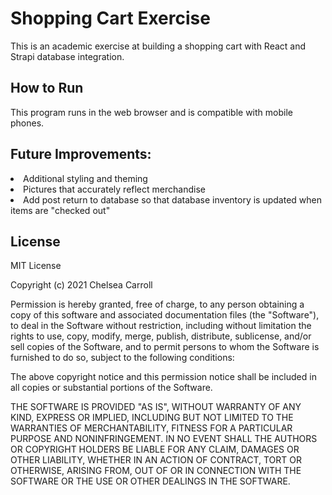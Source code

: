 # Shopping Cart Exercise
This is an academic exercise at building a shopping cart with React and Strapi database integration.

## How to Run
This program runs in the web browser and is compatible with mobile phones.

## Future Improvements:
<li>Additional styling and theming</li>
<li>Pictures that accurately reflect merchandise</li>
<li>Add post return to database so that database inventory is updated when items are "checked out"</li>

## License

MIT License

Copyright (c) 2021 Chelsea Carroll

Permission is hereby granted, free of charge, to any person obtaining a copy
of this software and associated documentation files (the "Software"), to deal
in the Software without restriction, including without limitation the rights
to use, copy, modify, merge, publish, distribute, sublicense, and/or sell
copies of the Software, and to permit persons to whom the Software is
furnished to do so, subject to the following conditions:

The above copyright notice and this permission notice shall be included in all
copies or substantial portions of the Software.

THE SOFTWARE IS PROVIDED "AS IS", WITHOUT WARRANTY OF ANY KIND, EXPRESS OR
IMPLIED, INCLUDING BUT NOT LIMITED TO THE WARRANTIES OF MERCHANTABILITY,
FITNESS FOR A PARTICULAR PURPOSE AND NONINFRINGEMENT. IN NO EVENT SHALL THE
AUTHORS OR COPYRIGHT HOLDERS BE LIABLE FOR ANY CLAIM, DAMAGES OR OTHER
LIABILITY, WHETHER IN AN ACTION OF CONTRACT, TORT OR OTHERWISE, ARISING FROM,
OUT OF OR IN CONNECTION WITH THE SOFTWARE OR THE USE OR OTHER DEALINGS IN THE
SOFTWARE.